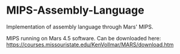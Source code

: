 # MIPS-Assembly-Language

Implementation of assembly language through Mars' MIPS.

MIPS running on Mars 4.5 software. Can be downloaded here: https://courses.missouristate.edu/KenVollmar/MARS/download.htm
